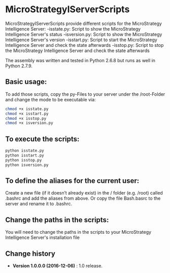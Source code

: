 MicroStrategyIServerScripts
====================================

MicroStrategyIServerScripts provide different scripts for the MicroStrategy Intelligence Server:
-isstate.py:	Script to show the MicroStrategy Intelligence Server's status
-isversion.py:	Script to show the MicroStrategy Intelligence Server's version
-isstart.py:	Script to start the MicroStrategy Intelligence Server and check the state afterwards
-isstop.py:		Script to stop the MicroStrategy Intelligence Server and check the state afterwards

The assembly was written and tested in Python 2.6.8 but runs as well in Python 2.7.9.

## Basic usage:
To add those scripts, copy the py-Files to your server under the /root-Folder and change the mode
to be executable via:
```bash
chmod +x isstate.py
chmod +x isstart.py
chmod +x isstop.py
chmod +x isversion.py
```

## To execute the scripts:
```python
python isstate.py
python isstart.py
python isstop.py
python isversion.py
```

## To define the aliases for the current user:
Create a new file (if it doesn’t already exist) in the /<username> folder (e.g. /root) called .bashrc and add the aliases from above.
Or copy the file Bash.basrc to the server and rename it to .bashrc.

## Change the paths in the scripts:
You will need to change the paths in the scripts to your MicroStrategy Intelligence Server's installation file

Change history
--------------

* **Version 1.0.0.0 (2016-12-06)** : 1.0 release.
